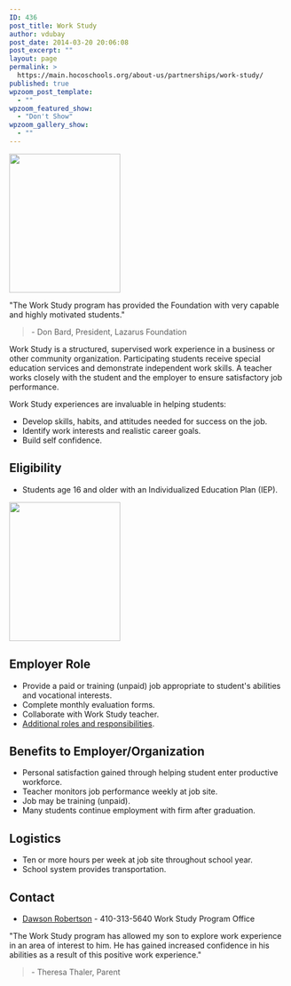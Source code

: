 ```yaml
---
ID: 436
post_title: Work Study
author: vdubay
post_date: 2014-03-20 20:06:08
post_excerpt: ""
layout: page
permalink: >
  https://main.hocoschools.org/about-us/partnerships/work-study/
published: true
wpzoom_post_template:
  - ""
wpzoom_featured_show:
  - "Don't Show"
wpzoom_gallery_show:
  - ""
---
```

<img class="pict" src="/f/aboutus/partnership/photo_ws2-2.jpg" width="200" height="250" />
<p>"The Work Study program has provided the Foundation with very capable and highly motivated students."</p>
<blockquote>- Don Bard, President, Lazarus Foundation</blockquote>

<p>Work Study is a structured, supervised work experience in a business or other community organization. Participating students receive special education services and demonstrate independent work skills. A teacher works closely with the student and the employer to ensure satisfactory job performance.</p>

<p>Work Study experiences are invaluable in helping students:</p>
<ul>
  <li>Develop skills, habits, and attitudes needed for success on the job.</li>
  <li>Identify work interests and realistic career goals.</li>
  <li>Build self confidence.</li>
</ul>

<h2>Eligibility</h2>
<ul>
  <li>Students age 16 and older with an Individualized Education Plan (IEP).</li>
</ul>

<img class="pict" src="/f/aboutus/partnership/photo_ws1-2.jpg" width="200" height="250" />

<h2>Employer Role</h2>
<ul>
  <li>Provide a paid or training (unpaid) job appropriate to student's abilities and vocational interests.</li>
  <li>Complete monthly evaluation forms.</li>
  <li>Collaborate with Work Study teacher.</li>
  <li><a href="/about-us/partnerships/additional-roles-and-responsibilities/">Additional roles and responsibilities</a>.</li>
</ul>

<h2>Benefits to Employer/Organization</h2>
<ul>
  <li>Personal satisfaction gained through helping student enter productive workforce.</li>
  <li>Teacher monitors job performance weekly at job site.</li>
  <li>Job may be training (unpaid).</li>
  <li>Many students continue employment with firm after graduation.</li>
</ul>

<h2>Logistics</h2>
<ul>
  <li>Ten or more hours per week at job site throughout school year.</li>
  <li>School system provides transportation.</li>
</ul>

<h2>Contact</h2>
<ul>
  <li><a href="mailto:dawson_robertson@hcpss.org">Dawson Robertson</a> - 410-313-5640
Work Study Program Office</li>
</ul>

<p>"The Work Study program has allowed my son to explore work experience in an area of interest to him. He has gained increased confidence in his abilities as a result of this positive work experience."</p>
<blockquote>- Theresa Thaler, Parent</blockquote>